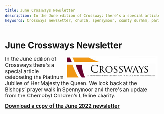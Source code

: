 ```yaml
---
title: June Crossways Newsletter
description: In the June edition of Crossways there's a special article celebrating the Platinum Jubilee of Her Majesty the Queen. We look back at the Bishops’ prayer walk in Spennymoor and there's an update from the Chernobyl Children’s Lifeline charity.
keywords: Crossways newsletter, church, spennymoor, county durham, parish
---
```

# June Crossways Newsletter
<p><img src="/assets/Crossways banner.png" width="300" height="77" hspace="5" align="right" alt="Crossways newsletter" style="font-size: 13.2px;"><span style="font-size: larger;">In the June edition of Crossways there's a special article celebrating the Platinum Jubilee of Her Majesty the Queen. We look back at the Bishops’ prayer walk in Spennymoor and there's an update from the Chernobyl Children’s Lifeline charity.</span></p><p></p><p><span style="font-size: larger;"><strong><a href="https://www.dropbox.com/s/az38g0nw49r557c/June2022.pdf?dl=0" target="_blank">Download a copy of the June 2022 newsletter</a></strong></span></p>